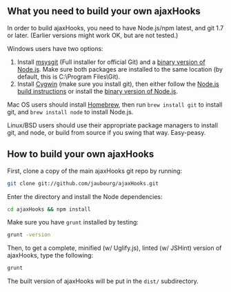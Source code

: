 What you need to build your own ajaxHooks
-----------------------------------------

In order to build ajaxHooks, you need to have Node.js/npm latest, and git 1.7 or later.
(Earlier versions might work OK, but are not tested.)

Windows users have two options:

1. Install [msysgit](https://code.google.com/p/msysgit/) (Full installer for official Git) and a [binary version of Node.js](http://node-js.prcn.co.cc/). Make sure both packages are installed to the same location (by default, this is C:\Program Files\Git).
2. Install [Cygwin](http://cygwin.com/) (make sure you install git), then either follow the [Node.js build instructions](https://github.com/ry/node/wiki/Building-node.js-on-Cygwin-%28Windows%29) or install the [binary version of Node.js](http://node-js.prcn.co.cc/).

Mac OS users should install [Homebrew](http://mxcl.github.com/homebrew/), then run `brew install git` to install git, and `brew install node` to install Node.js.

Linux/BSD users should use their appropriate package managers to install git, and node, or build from source if you swing that way. Easy-peasy.


How to build your own ajaxHooks
-------------------------------

First, clone a copy of the main ajaxHooks git repo by running:

```bash
git clone git://github.com/jaubourg/ajaxHooks.git
```

Enter the directory and install the Node dependencies:

```bash
cd ajaxHooks && npm install
```

Make sure you have `grunt` installed by testing:

```bash
grunt -version
```

Then, to get a complete, minified (w/ Uglify.js), linted (w/ JSHint) version of ajaxHooks, type the following:

```bash
grunt
```

The built version of ajaxHooks will be put in the `dist/` subdirectory.
